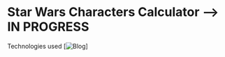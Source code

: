 # Star Wars Characters Calculator --> IN PROGRESS  

Technologies used 
[![Blog]("https://cdn.jsdelivr.net/gh/devicons/devicon/icons/javascript/javascript-original.svg")]
          
